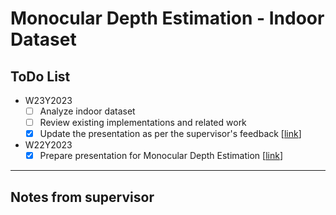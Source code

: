 # Monocular Depth Estimation - Indoor Dataset

## ToDo List

- W23Y2023
  - [ ] Analyze indoor dataset
  - [ ] Review existing implementations and related work
  - [x] Update the presentation as per the supervisor's feedback [[link](https://docs.google.com/presentation/d/1xNnUM5zDMCjyNNW81LcZDnn8laOtmcfX/edit?usp=drive_link&ouid=103879877178863765148&rtpof=true&sd=true)]
- W22Y2023
  - [x] Prepare presentation for Monocular Depth Estimation [[link](https://docs.google.com/presentation/d/1cqx2875E27dxJaAVvot-WlLmDeU4hqnF/edit?usp=drive_link&ouid=103879877178863765148&rtpof=true&sd=true)]

---

## Notes from supervisor
